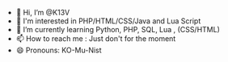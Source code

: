 - 👋 Hi, I’m @K13V
- 👀 I'm interested in PHP/HTML/CSS/Java and Lua Script 
- 🌱 I’m currently learning Python, PHP, SQL, Lua , (CSS/HTML)
- 📫 How to reach me : Just don't for the moment
- 😄 Pronouns: KO-Mu-Nist


<!---
K13V/K13V is a ✨ special ✨ repository because its `README.md` (this file) appears on your GitHub profile.
You can click the Preview link to take a look at your changes.
--->
